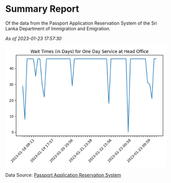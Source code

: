 # Summary Report

Of the data from the Passport Application Reservation System of the Sri Lanka Department of Immigration and Emigration.

*As of 2023-01-23 17:57:30*

![Wait Time Chart](summary.wait_time_chart.png)

Data Source: [Passport Application Reservation System](https://eservices.immigration.gov.lk:8443/appointment/pages/reservationApplication.xhtml)